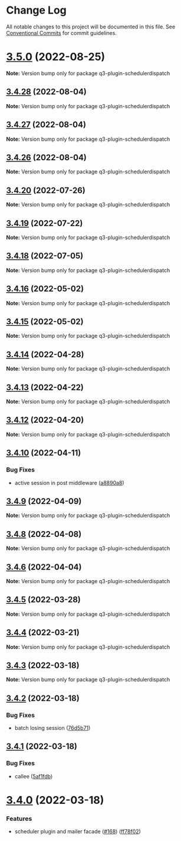 # Change Log

All notable changes to this project will be documented in this file.
See [Conventional Commits](https://conventionalcommits.org) for commit guidelines.

# [3.5.0](https://github.com/3merge/q3-api/compare/v3.4.29...v3.5.0) (2022-08-25)

**Note:** Version bump only for package q3-plugin-schedulerdispatch





## [3.4.28](https://github.com/3merge/q3-api/compare/v3.4.27...v3.4.28) (2022-08-04)

**Note:** Version bump only for package q3-plugin-schedulerdispatch





## [3.4.27](https://github.com/3merge/q3-api/compare/v3.4.26...v3.4.27) (2022-08-04)

**Note:** Version bump only for package q3-plugin-schedulerdispatch





## [3.4.26](https://github.com/3merge/q3-api/compare/v3.4.25...v3.4.26) (2022-08-04)

**Note:** Version bump only for package q3-plugin-schedulerdispatch





## [3.4.20](https://github.com/3merge/q3-api/compare/v3.4.19...v3.4.20) (2022-07-26)

**Note:** Version bump only for package q3-plugin-schedulerdispatch





## [3.4.19](https://github.com/3merge/q3-api/compare/v3.4.18...v3.4.19) (2022-07-22)

**Note:** Version bump only for package q3-plugin-schedulerdispatch






## [3.4.18](https://github.com/3merge/q3-api/compare/v3.4.17...v3.4.18) (2022-07-05)

**Note:** Version bump only for package q3-plugin-schedulerdispatch






## [3.4.16](https://github.com/3merge/q3-api/compare/v3.4.15...v3.4.16) (2022-05-02)

**Note:** Version bump only for package q3-plugin-schedulerdispatch





## [3.4.15](https://github.com/3merge/q3-api/compare/v3.4.14...v3.4.15) (2022-05-02)

**Note:** Version bump only for package q3-plugin-schedulerdispatch





## [3.4.14](https://github.com/3merge/q3-api/compare/v3.4.13...v3.4.14) (2022-04-28)

**Note:** Version bump only for package q3-plugin-schedulerdispatch





## [3.4.13](https://github.com/3merge/q3-api/compare/v3.4.12...v3.4.13) (2022-04-22)

**Note:** Version bump only for package q3-plugin-schedulerdispatch





## [3.4.12](https://github.com/3merge/q3-api/compare/v3.4.11...v3.4.12) (2022-04-20)

**Note:** Version bump only for package q3-plugin-schedulerdispatch





## [3.4.10](https://github.com/3merge/q3-api/compare/v3.4.9...v3.4.10) (2022-04-11)


### Bug Fixes

* active session in post middleware ([a8890a8](https://github.com/3merge/q3-api/commit/a8890a8033f3183edd604b34908dc1d6214ab664))





## [3.4.9](https://github.com/3merge/q3-api/compare/v3.4.8...v3.4.9) (2022-04-09)

**Note:** Version bump only for package q3-plugin-schedulerdispatch





## [3.4.8](https://github.com/3merge/q3-api/compare/v3.4.7...v3.4.8) (2022-04-08)

**Note:** Version bump only for package q3-plugin-schedulerdispatch





## [3.4.6](https://github.com/3merge/q3-api/compare/v3.4.5...v3.4.6) (2022-04-04)

**Note:** Version bump only for package q3-plugin-schedulerdispatch





## [3.4.5](https://github.com/3merge/q3-api/compare/v3.4.4...v3.4.5) (2022-03-28)

**Note:** Version bump only for package q3-plugin-schedulerdispatch






## [3.4.4](https://github.com/3merge/q3-api/compare/v3.4.3...v3.4.4) (2022-03-21)

**Note:** Version bump only for package q3-plugin-schedulerdispatch





## [3.4.3](https://github.com/3merge/q3-api/compare/v3.4.2...v3.4.3) (2022-03-18)

**Note:** Version bump only for package q3-plugin-schedulerdispatch





## [3.4.2](https://github.com/3merge/q3-api/compare/v3.4.1...v3.4.2) (2022-03-18)


### Bug Fixes

* batch losing session ([76d5b71](https://github.com/3merge/q3-api/commit/76d5b71139a2107732074d2ce2adec66e97f016a))





## [3.4.1](https://github.com/3merge/q3-api/compare/v3.4.0...v3.4.1) (2022-03-18)


### Bug Fixes

* callee ([5af1fdb](https://github.com/3merge/q3-api/commit/5af1fdb9e639a69a3a830b5fc73860d4db5eb8bc))





# [3.4.0](https://github.com/3merge/q3-api/compare/v3.3.5...v3.4.0) (2022-03-18)


### Features

* scheduler plugin and mailer facade ([#168](https://github.com/3merge/q3-api/issues/168)) ([ff78f02](https://github.com/3merge/q3-api/commit/ff78f02a0bc282c830bcddf82800a4b097c4317f))
